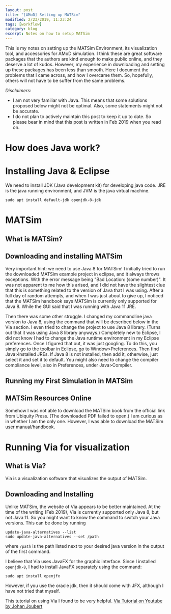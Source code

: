 ```yaml
---
layout: post
title: "[AMoD] Setting up MATSim"
modified: 2/23/2019, 11:23:24
tags: [workflow]
category: blog
excerpt: Notes on how to setup MATSim
---
```


This is my notes on setting up the MATSim Environment, its visualization tool,
and accessories for AMoD simulation. I think these are great software packages
that the authors are kind enough to make public online, and they deserve a lot
of kudos. However, my experience in downloading and setting up these packages
has been less than smooth. Here I document the problems that I came across, and
how I overcame them. So, hopefully, others will not have to be suffer from the
same problems.

*Disclaimers*:
- I am not very familiar with Java. This means that some solutions proposed
    below might not be optimal. Also, some statements might not be accurate.
- I do not plan to actively maintain this post to keep it up to date. So please
    bear in mind that this post is written in Feb 2019 when you read on.

# How does Java work?


# Installing Java & Eclipse
We need to install JDK (Java development kit) for developing java code. JRE is
the java running environment, and JVM is the java virtual machine.
```
sudo apt install default-jdk openjdk-8-jdk
```


# MATSim
## What is MATSim?
## Downloading and installing MATSim
Very important hint: we need to use Java 8 for MATSim! I initially tried to run
the downloaded MATSim example project in eclipse, and it always throws
exceptions. With the error message being "Bad Location: (some number)". It
was not apparent to me how this arised, and I did not have the slightest clue
that this is something related to the version of Java that I was using. After a
full day of random attempts, and when I was just about to give up, I noticed
that the MATSim handbook says MATSim is currently only supported for Java 8.
While the GUI said that I was running with Java 11 JRE.

Then there was some other struggle. I changed my commandline java version to
Java 8, using the command that will be described below in the Via section.  I
even tried to change the project to use Java 8 library. (Turns out that it was
using Java 8 library anyways.) Completely new to Eclipse, I did not know I had
to change the Java runtime environment in my Eclipse preferences. Once I
figured that out, it was just googling. To do this, you simply go to the
toolbar in Eclipse, go to Window>Preferences. Then find Java>Installed JREs. If
Java 8 is not installed, then add it, otherwise, just select it and set it to
default. You might also need to change the compiler compliance level, also in
Preferences, under Java>Compiler.

## Running my First Simulation in MATSim
## MATSim Resources Online
Somehow I was not able to download the MATSim book from the official link from
Ubiquity Press. (The downloaded PDF failed to open.) I am curious as in whether
I am the only one. However, I was able to download the MATSim user
manual/handbook.

# Running Via for visualization
## What is Via?
Via is a visualization software that visualizes the output of MATSim. 

## Downloading and Installing
Unlike MATSim, the website of Via appears to be better maintained.
At the time of the writing (Feb 2019), Via is currently supported only Java
8, but not Java 11. So you might want to know the command to switch your Java
versions.  This can be done by running
```
update-java-alternatives --list
sudo update-java-alternatives --set /path
```
where `/path` is the path listed next to your desired java version in the
output of the first command.

I believe that Via uses JavaFX for the graphic interface. Since I installed
`openjdk-8`, I had to install JavaFX separately using the command:
```
sudo apt install openjfx
```
However, if you use the oracle jdk, then it should come with JFX, although I
have not tried that myself.

This tutorial on using Via I found to be very helpful. [Via Tutorial on Youtube
by Johan
Joubert](https://www.youtube.com/watch?v=otH6q0rCaPw&index=10&list=PLLGIZCXnKbU6-9vy_rKZ6gW7E_ra42hfX)

